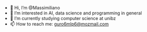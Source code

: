 - 👋 Hi, I’m @MassimiIiano
- 👀 I’m interested in AI, data science and programming in general
- 🌱 I’m currently studying computer science at unibz
- 📫 How to reach me: guro6mlp6@mozmail.com 

<!---
MassimiIiano/MassimiIiano is a ✨ special ✨ repository because its `README.md` (this file) appears on your GitHub profile.
You can click the Preview link to take a look at your changes.
--->

